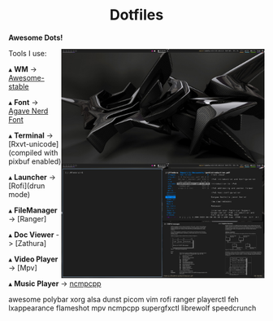 <h1 align='center'>Dotfiles</h1>

**Awesome Dots!**

<img src='Desktop.png' alt='AwesomeWM' align='right' width='400px'/>

<img src='Desktop2.png' alt='AwesomeWM' align='right' width='400px'/>

Tools I use:

   ▴ **WM** -> [Awesome-stable](https://awesomewm.org/)
   
   ▴ **Font** -> [Agave Nerd Font](https://www.nerdfonts.com/#home)
     
   ▴ **Terminal** -> [Rxvt-unicode](compiled with pixbuf enabled)
   
   ▴ **Launcher** -> [Rofi](drun mode)

   ▴ **FileManager** -> [Ranger]
  
   ▴ **Doc Viewer** -> [Zathura]
   
   ▴ **Video Player** -> [Mpv]

   ▴ **Music Player** -> [ncmpcpp](modified)


awesome polybar xorg alsa dunst picom vim rofi ranger playerctl feh lxappearance flameshot mpv ncmpcpp supergfxctl librewolf speedcrunch
